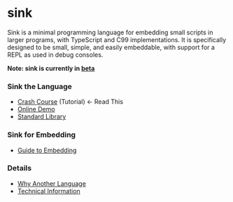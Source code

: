 
sink
====

Sink is a minimal programming language for embedding small scripts in larger programs, with
TypeScript and C99 implementations.  It is specifically designed to be small, simple, and easily
embeddable, with support for a REPL as used in debug consoles.

**Note: sink is currently in [beta](https://en.wikipedia.org/wiki/Software_release_life_cycle#Beta)**

### Sink the Language

* [Crash Course](https://github.com/voidqk/sink/blob/master/docs/crash-course.md) (Tutorial)
&larr; Read This
* [Online Demo](https://rawgit.com/voidqk/sink/master/dist/repl.html)
* [Standard Library](https://github.com/voidqk/sink/blob/master/docs/lib.md)

### Sink for Embedding

* [Guide to Embedding](https://github.com/voidqk/sink/blob/master/docs/embedding.md)

### Details

* [Why Another Language](https://github.com/voidqk/sink/blob/master/docs/why.md)
* [Technical Information](https://github.com/voidqk/sink/blob/master/docs/tech-info.md)
